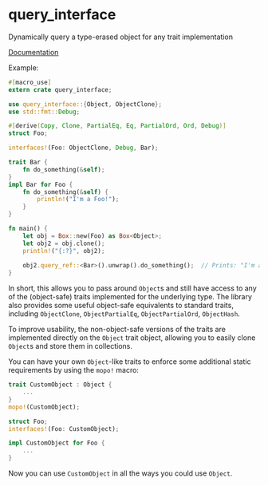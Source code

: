 # query_interface
Dynamically query a type-erased object for any trait implementation

[Documentation](https://docs.rs/query_interface/0.1.0/query_interface/)

Example:
```rust
#[macro_use]
extern crate query_interface;

use query_interface::{Object, ObjectClone};
use std::fmt::Debug;

#[derive(Copy, Clone, PartialEq, Eq, PartialOrd, Ord, Debug)]
struct Foo;

interfaces!(Foo: ObjectClone, Debug, Bar);

trait Bar {
    fn do_something(&self);
}
impl Bar for Foo {
    fn do_something(&self) {
        println!("I'm a Foo!");
    }
}

fn main() {
    let obj = Box::new(Foo) as Box<Object>;
    let obj2 = obj.clone();
    println!("{:?}", obj2);
   
    obj2.query_ref::<Bar>().unwrap().do_something();  // Prints: "I'm a Foo!"
}
```

In short, this allows you to pass around `Object`s and still have access to any of the (object-safe) traits
implemented for the underlying type. The library also provides some useful object-safe equivalents to standard
traits, including `ObjectClone`, `ObjectPartialEq`, `ObjectPartialOrd`, `ObjectHash`.

To improve usability, the non-object-safe versions of the traits are implemented directly on the `Object` trait
object, allowing you to easily clone `Object`s and store them in collections.

You can have your own `Object`-like traits to enforce some additional static requirements by using the `mopo!`
macro:
```rust
trait CustomObject : Object {
    ...
}
mopo!(CustomObject);

struct Foo;
interfaces!(Foo: CustomObject);

impl CustomObject for Foo {
    ...
}
```

Now you can use `CustomObject` in all the ways you could use `Object`.
